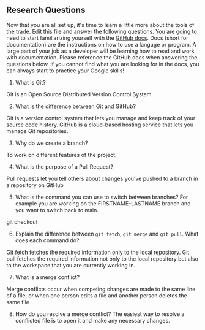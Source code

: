 ## Research Questions 

Now that you are all set up, it's time to learn a little more about the tools of the trade. Edit this file and answer the following questions. You are going to need to start familiarizing yourself with the [GitHub docs](https://docs.github.com/en). Docs (short for documentation) are the instructions on how to use a languge or program. A large part of your job as a developer will be learning how to read and work with documentation. Please reference the GitHub docs when answering the questions below. If you cannot find what you are looking for in the docs, you can always start to practice your Google skills!

1. What is Git?

Git is an Open Source Distributed Version Control System.

2. What is the difference between Git and GitHub?

Git is a version control system that lets you manage and keep track of your source code history. GitHub is a cloud-based hosting service that lets you manage Git repositories.

3. Why do we create a branch?

To work on different features of the project.

4. What is the purpose of a Pull Request?

Pull requests let you tell others about changes you've pushed to a branch in a repository on GitHub

5. What is the command you can use to switch between branches? For example you are working on the FIRSTNAME-LASTNAME branch and you want to switch back to main.

git checkout

6. Explain the difference between `git fetch`, `git merge` and `git pull`. What does each command do?

Git fetch fetches the required information only to the local repository. Git pull fetches the required information not only to the local repository but also to the workspace that you are currently working in.

7. What is a merge conflict?

Merge conflicts occur when competing changes are made to the same line of a file, or when one person edits a file and another person deletes the same file

8. How do you resolve a merge conflict?
The easiest way to resolve a conflicted file is to open it and make any necessary changes.  
